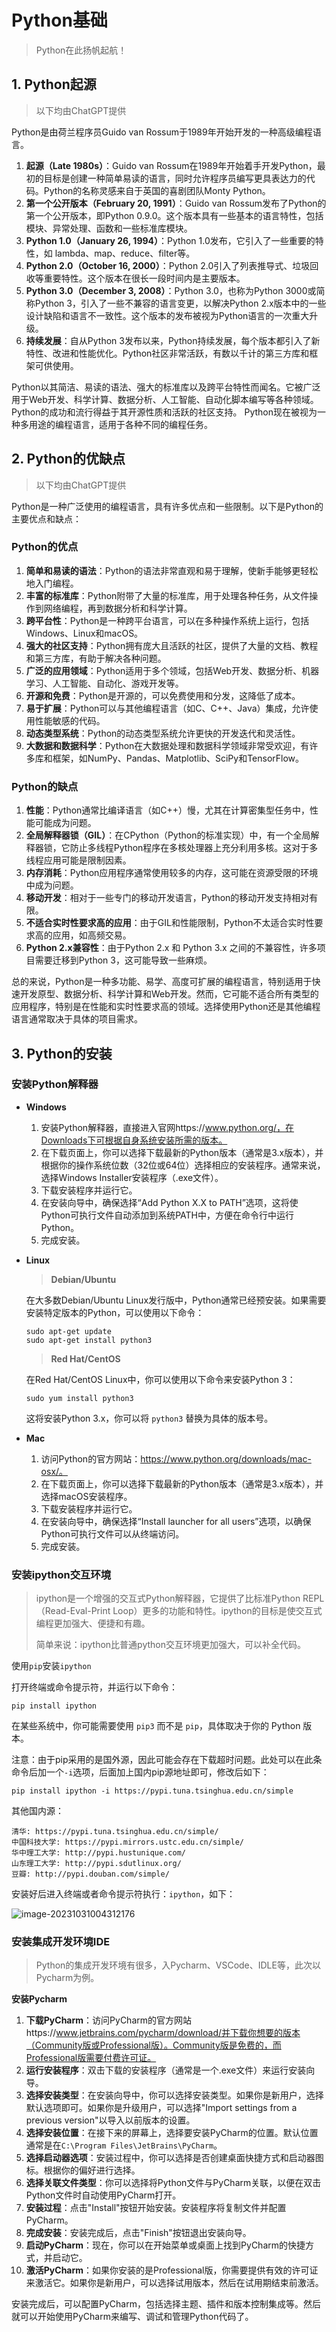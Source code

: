 # Python基础
>   Python在此扬帆起航！


## 1. Python起源

>   以下均由ChatGPT提供

Python是由荷兰程序员Guido van Rossum于1989年开始开发的一种高级编程语言。

1.  **起源（Late 1980s）**：Guido van Rossum在1989年开始着手开发Python，最初的目标是创建一种简单易读的语言，同时允许程序员编写更具表达力的代码。Python的名称灵感来自于英国的喜剧团队Monty Python。
2.  **第一个公开版本（February 20, 1991）**：Guido van Rossum发布了Python的第一个公开版本，即Python 0.9.0。这个版本具有一些基本的语言特性，包括模块、异常处理、函数和一些标准库模块。
3.  **Python 1.0（January 26, 1994）**：Python 1.0发布，它引入了一些重要的特性，如 lambda、map、reduce、filter等。
4.  **Python 2.0（October 16, 2000）**：Python 2.0引入了列表推导式、垃圾回收等重要特性。这个版本在很长一段时间内是主要版本。
5.  **Python 3.0（December 3, 2008）**：Python 3.0，也称为Python 3000或简称Python 3，引入了一些不兼容的语言变更，以解决Python 2.x版本中的一些设计缺陷和语言不一致性。这个版本的发布被视为Python语言的一次重大升级。
6.  **持续发展**：自从Python 3发布以来，Python持续发展，每个版本都引入了新特性、改进和性能优化。Python社区非常活跃，有数以千计的第三方库和框架可供使用。

Python以其简洁、易读的语法、强大的标准库以及跨平台特性而闻名。它被广泛用于Web开发、科学计算、数据分析、人工智能、自动化脚本编写等各种领域。 Python的成功和流行得益于其开源性质和活跃的社区支持。 Python现在被视为一种多用途的编程语言，适用于各种不同的编程任务。



## 2. Python的优缺点

>   以下均由ChatGPT提供

Python是一种广泛使用的编程语言，具有许多优点和一些限制。以下是Python的主要优点和缺点：

### Python的优点

1.  **简单和易读的语法**：Python的语法非常直观和易于理解，使新手能够更轻松地入门编程。
2.  **丰富的标准库**：Python附带了大量的标准库，用于处理各种任务，从文件操作到网络编程，再到数据分析和科学计算。
3.  **跨平台性**：Python是一种跨平台语言，可以在多种操作系统上运行，包括Windows、Linux和macOS。
4.  **强大的社区支持**：Python拥有庞大且活跃的社区，提供了大量的文档、教程和第三方库，有助于解决各种问题。
5.  **广泛的应用领域**：Python适用于多个领域，包括Web开发、数据分析、机器学习、人工智能、自动化、游戏开发等。
6.  **开源和免费**：Python是开源的，可以免费使用和分发，这降低了成本。
7.  **易于扩展**：Python可以与其他编程语言（如C、C++、Java）集成，允许使用性能敏感的代码。
8.  **动态类型系统**：Python的动态类型系统允许更快的开发迭代和灵活性。
9.  **大数据和数据科学**：Python在大数据处理和数据科学领域非常受欢迎，有许多库和框架，如NumPy、Pandas、Matplotlib、SciPy和TensorFlow。

### Python的缺点

1.  **性能**：Python通常比编译语言（如C++）慢，尤其在计算密集型任务中，性能可能成为问题。
2.  **全局解释器锁（GIL）**：在CPython（Python的标准实现）中，有一个全局解释器锁，它防止多线程Python程序在多核处理器上充分利用多核。这对于多线程应用可能是限制因素。
3.  **内存消耗**：Python应用程序通常使用较多的内存，这可能在资源受限的环境中成为问题。
4.  **移动开发**：相对于一些专门的移动开发语言，Python的移动开发支持相对有限。
5.  **不适合实时性要求高的应用**：由于GIL和性能限制，Python不太适合实时性要求高的应用，如高频交易。
6.  **Python 2.x兼容性**：由于Python 2.x 和 Python 3.x 之间的不兼容性，许多项目需要迁移到Python 3，这可能导致一些麻烦。

总的来说，Python是一种多功能、易学、高度可扩展的编程语言，特别适用于快速开发原型、数据分析、科学计算和Web开发。然而，它可能不适合所有类型的应用程序，特别是在性能和实时性要求高的领域。选择使用Python还是其他编程语言通常取决于具体的项目需求。



## 3. Python的安装

### 安装Python解释器

*   **Windows**

    1.   安装Python解释器，直接进入官网https://www.python.org/，在Downloads下可根据自身系统安装所需的版本。
    2.   在下载页面上，你可以选择下载最新的Python版本（通常是3.x版本），并根据你的操作系统位数（32位或64位）选择相应的安装程序。通常来说，选择Windows Installer安装程序（.exe文件）。
    3.   下载安装程序并运行它。
    4.   在安装向导中，确保选择“Add Python X.X to PATH”选项，这将使Python可执行文件自动添加到系统PATH中，方便在命令行中运行Python。
    5.   完成安装。

*   **Linux**

    >   **Debian/Ubuntu**

    在大多数Debian/Ubuntu Linux发行版中，Python通常已经预安装。如果需要安装特定版本的Python，可以使用以下命令：

    ```shell
    sudo apt-get update
    sudo apt-get install python3
    ```

    >   **Red Hat/CentOS**

    在Red Hat/CentOS Linux中，你可以使用以下命令来安装Python 3：

    ```shell
    sudo yum install python3
    ```

    这将安装Python 3.x，你可以将 `python3` 替换为具体的版本号。

*   **Mac**

    1.  访问Python的官方网站：https://www.python.org/downloads/mac-osx/。
    2.  在下载页面上，你可以选择下载最新的Python版本（通常是3.x版本），并选择macOS安装程序。
    3.  下载安装程序并运行它。
    4.  在安装向导中，确保选择“Install launcher for all users”选项，以确保Python可执行文件可以从终端访问。
    5.  完成安装。

### 安装ipython交互环境

>   ipython是一个增强的交互式Python解释器，它提供了比标准Python REPL（Read-Eval-Print Loop）更多的功能和特性。ipython的目标是使交互式编程更加强大、便捷和有趣。
>
>   简单来说：ipython比普通python交互环境更加强大，可以补全代码。

使用`pip`安装`ipython`

打开终端或命令提示符，并运行以下命令：

```shell
pip install ipython
```

在某些系统中，你可能需要使用 `pip3` 而不是 `pip`，具体取决于你的 Python 版本。

注意：由于pip采用的是国外源，因此可能会存在下载超时问题。此处可以在此条命令后加一个`-i`选项，后面加上国内pip源地址即可，修改后如下：

```shell
pip install ipython -i https://pypi.tuna.tsinghua.edu.cn/simple
```

其他国内源：

```shell
清华: https://pypi.tuna.tsinghua.edu.cn/simple/
中国科技大学: https://pypi.mirrors.ustc.edu.cn/simple/
华中理工大学: http://pypi.hustunique.com/
山东理工大学: http://pypi.sdutlinux.org/
豆瓣: http://pypi.douban.com/simple/
```

安装好后进入终端或者命令提示符执行：`ipython`，如下：

![image-20231031004312176](https://gitee.com/taknife/images-note/raw/master/imgs/image-20231031004312176.png)

### 安装集成开发环境IDE

>   Python的集成开发环境有很多，入Pycharm、VSCode、IDLE等，此次以Pycharm为例。

**安装Pycharm**

1.  **下载PyCharm**：访问PyCharm的官方网站https://www.jetbrains.com/pycharm/download/并下载你想要的版本（Community版或Professional版）。Community版是免费的，而Professional版需要付费许可证。
2.  **运行安装程序**：双击下载的安装程序（通常是一个.exe文件）来运行安装向导。
3.  **选择安装类型**：在安装向导中，你可以选择安装类型。如果你是新用户，选择默认选项即可。如果你是升级用户，可以选择"Import settings from a previous version"以导入以前版本的设置。
4.  **选择安装位置**：在接下来的屏幕上，选择要安装PyCharm的位置。默认位置通常是在`C:\Program Files\JetBrains\PyCharm`。
5.  **选择启动器选项**：安装过程中，你可以选择是否创建桌面快捷方式和启动器图标。根据你的偏好进行选择。
6.  **选择关联文件类型**：你可以选择将Python文件与PyCharm关联，以便在双击Python文件时自动使用PyCharm打开。
7.  **安装过程**：点击"Install"按钮开始安装。安装程序将复制文件并配置PyCharm。
8.  **完成安装**：安装完成后，点击"Finish"按钮退出安装向导。
9.  **启动PyCharm**：现在，你可以在开始菜单或桌面上找到PyCharm的快捷方式，并启动它。
10.  **激活PyCharm**：如果你安装的是Professional版，你需要提供有效的许可证来激活它。如果你是新用户，可以选择试用版本，然后在试用期结束前激活。

安装完成后，可以配置PyCharm，包括选择主题、插件和版本控制集成等。然后就可以开始使用PyCharm来编写、调试和管理Python代码了。